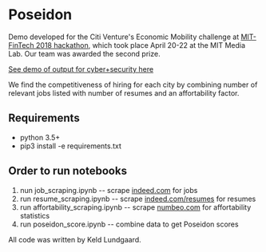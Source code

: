 # Poseidon 

Demo developed for the Citi Venture's Economic Mobility challenge at [MIT-FinTech 2018 hackathon](http://www.mitfintech.com/fintech-hackathon/), which took place April 20-22 at the MIT Media Lab. Our team was awarded the second prize. 

[See demo of output for cyber+security here](http://www.keldlundgaard.com/poseidon_scores_cyber_security_USA.html)

We find the competitiveness of hiring for each city by combining number of relevant jobs listed with number of resumes and an affortability factor. 

## Requirements
- python 3.5+
- pip3 install -e requirements.txt

## Order to run notebooks 
1. nun job_scraping.ipynb  -- scrape [indeed.com](https://www.indeed.com) for jobs
2. run resume_scraping.ipynb -- scrape [indeed.com/resumes](https://www.indeed.com/resumes) for resumes
3. run affortability_scraping.ipynb  -- scrape [numbeo.com](https://www.numbeo.com) for affortability statistics
4. run poseidon_score.ipynb  -- combine data to get Poseidon scores

All code was written by Keld Lundgaard. 
